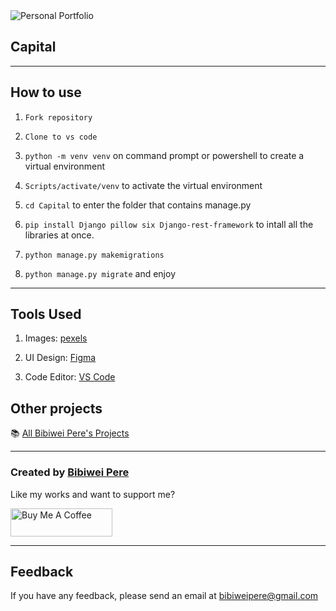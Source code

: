<img src="" alt="Personal Portfolio" />

## Capital

---

## How to use

1. `Fork repository`

2. `Clone to vs code`

3. `python -m venv venv` on command prompt or powershell to create a virtual environment

4. `Scripts/activate/venv` to activate the virtual environment

5. `cd Capital` to enter the folder that contains manage.py

6. `pip install Django pillow six Django-rest-framework` to intall all the libraries at once.

7. `python manage.py makemigrations`

8. `python manage.py migrate` and enjoy

---

## Tools Used

1. Images: [pexels](https://www.pexels.com/)

2. UI Design: [Figma](https://www.figma.com/)

3. Code Editor: [VS Code](https://code.visualstudio.com/)



## Other projects

📚 [All Bibiwei Pere's Projects](https://github.com/Bibiwei-Pere/All-projects)

---

### Created by [Bibiwei Pere](https://www.facebook.com/profile.php?id=100074182476935)

Like my works and want to support me?

<a href="https://www.buymeacoffee.com/adrenaline9" target="_blank"><img src="https://cdn.buymeacoffee.com/buttons/v2/default-orange.png" alt="Buy Me A Coffee" style="height: 45px !important; width: 162.75px !important;" ></a>

---

## Feedback

If you have any feedback, please send an email at bibiweipere@gmail.com
